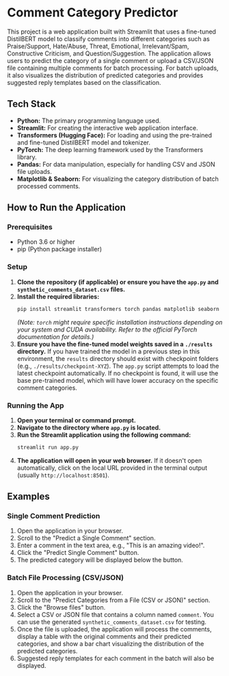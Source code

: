 
# Comment Category Predictor

This project is a web application built with Streamlit that uses a fine-tuned DistilBERT model to classify comments into different categories such as Praise/Support, Hate/Abuse, Threat, Emotional, Irrelevant/Spam, Constructive Criticism, and Question/Suggestion. The application allows users to predict the category of a single comment or upload a CSV/JSON file containing multiple comments for batch processing. For batch uploads, it also visualizes the distribution of predicted categories and provides suggested reply templates based on the classification.

## Tech Stack

*   **Python:** The primary programming language used.
*   **Streamlit:** For creating the interactive web application interface.
*   **Transformers (Hugging Face):** For loading and using the pre-trained and fine-tuned DistilBERT model and tokenizer.
*   **PyTorch:** The deep learning framework used by the Transformers library.
*   **Pandas:** For data manipulation, especially for handling CSV and JSON file uploads.
*   **Matplotlib & Seaborn:** For visualizing the category distribution of batch processed comments.

## How to Run the Application

### Prerequisites

*   Python 3.6 or higher
*   pip (Python package installer)

### Setup

1.  **Clone the repository (if applicable) or ensure you have the `app.py` and `synthetic_comments_dataset.csv` files.**
2.  **Install the required libraries:**
    ```bash
    pip install streamlit transformers torch pandas matplotlib seaborn datasets
    ```
    *(Note: `torch` might require specific installation instructions depending on your system and CUDA availability. Refer to the official PyTorch documentation for details.)*
3.  **Ensure you have the fine-tuned model weights saved in a `./results` directory.** If you have trained the model in a previous step in this environment, the `results` directory should exist with checkpoint folders (e.g., `./results/checkpoint-XYZ`). The `app.py` script attempts to load the latest checkpoint automatically. If no checkpoint is found, it will use the base pre-trained model, which will have lower accuracy on the specific comment categories.

### Running the App

1.  **Open your terminal or command prompt.**
2.  **Navigate to the directory where `app.py` is located.**
3.  **Run the Streamlit application using the following command:**
    ```bash
    streamlit run app.py
    ```
4.  **The application will open in your web browser.** If it doesn't open automatically, click on the local URL provided in the terminal output (usually `http://localhost:8501`).

## Examples

### Single Comment Prediction

1.  Open the application in your browser.
2.  Scroll to the "Predict a Single Comment" section.
3.  Enter a comment in the text area, e.g., "This is an amazing video!".
4.  Click the "Predict Single Comment" button.
5.  The predicted category will be displayed below the button.

### Batch File Processing (CSV/JSON)

1.  Open the application in your browser.
2.  Scroll to the "Predict Categories from a File (CSV or JSON)" section.
3.  Click the "Browse files" button.
4.  Select a CSV or JSON file that contains a column named `comment`. You can use the generated `synthetic_comments_dataset.csv` for testing.
5.  Once the file is uploaded, the application will process the comments, display a table with the original comments and their predicted categories, and show a bar chart visualizing the distribution of the predicted categories.
6.  Suggested reply templates for each comment in the batch will also be displayed.

